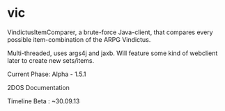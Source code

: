 vic
===

VindictusItemComparer, a brute-force Java-client, that compares every possible item-combination of the ARPG Vindictus.

Multi-threaded, uses args4j and jaxb. Will feature some kind of webclient later to create new sets/items.

Current Phase: Alpha - 1.5.1

2DOS
Documentation


Timeline 
Beta : ~30.09.13